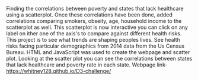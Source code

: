Finding the correlations between poverty and states that lack healthcare using a scatterplot. 
Once these correlations have been done, added correlations comparing smokers, obseity, age, household income to the scatterplot as well.
This scatterplot is now interactive you can click on any label on ither one of the axis's to compare against different health risks.
This project is to see what trends are shaping peoples lives. See health risks facing particular demographics from 2014 data from the Us Census Bureau.
HTML and JavaScript was used to create the webpage and scatter plot.
Looking at the scatter plot you can see the correlations between states that lack healthcare and poverty rate in each state. 
Webpage link- https://whitney128.github.io/D3-challenge/

